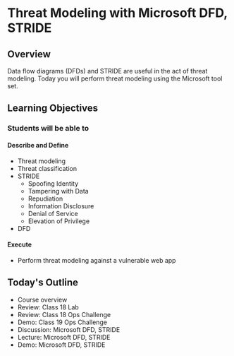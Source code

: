 # Threat Modeling with Microsoft DFD, STRIDE

## Overview

Data flow diagrams (DFDs) and STRIDE are useful in the act of threat modeling. Today you will perform threat modeling using the Microsoft tool set. 

## Learning Objectives

### Students will be able to

#### Describe and Define

- Threat modeling
- Threat classification
- STRIDE
  - Spoofing Identity
  - Tampering with Data
  - Repudiation
  - Information Disclosure
  - Denial of Service
  - Elevation of Privilege
- DFD
 
#### Execute

- Perform threat modeling against a vulnerable web app

## Today's Outline

- Course overview
- Review: Class 18 Lab
- Review: Class 18 Ops Challenge
- Demo: Class 19 Ops Challenge
- Discussion: Microsoft DFD, STRIDE
- Lecture: Microsoft DFD, STRIDE
- Demo: Microsoft DFD, STRIDE


